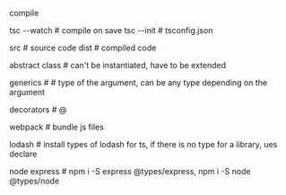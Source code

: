 compile

tsc --watch # compile on save
tsc --init # tsconfig.json

src # source code
dist # compiled code

abstract class # can't be instantiated, have to be extended

generics # <T> # type of the argument, can be any type depending on the argument

decorators # @

webpack # bundle js files

lodash # install types of lodash for ts, if there is no type for a library, ues declare

node express # npm i -S express @types/express, npm i -S node @types/node
